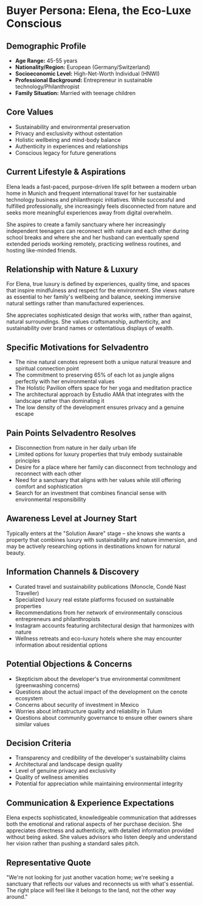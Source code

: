 # Buyer Persona: Elena, the Eco-Luxe Conscious

## Demographic Profile
- **Age Range:** 45-55 years
- **Nationality/Region:** European (Germany/Switzerland)
- **Socioeconomic Level:** High-Net-Worth Individual (HNWI)
- **Professional Background:** Entrepreneur in sustainable technology/Philanthropist
- **Family Situation:** Married with teenage children

## Core Values
- Sustainability and environmental preservation
- Privacy and exclusivity without ostentation
- Holistic wellbeing and mind-body balance
- Authenticity in experiences and relationships
- Conscious legacy for future generations

## Current Lifestyle & Aspirations
Elena leads a fast-paced, purpose-driven life split between a modern urban home in Munich and frequent international travel for her sustainable technology business and philanthropic initiatives. While successful and fulfilled professionally, she increasingly feels disconnected from nature and seeks more meaningful experiences away from digital overwhelm.

She aspires to create a family sanctuary where her increasingly independent teenagers can reconnect with nature and each other during school breaks and where she and her husband can eventually spend extended periods working remotely, practicing wellness routines, and hosting like-minded friends.

## Relationship with Nature & Luxury
For Elena, true luxury is defined by experiences, quality time, and spaces that inspire mindfulness and respect for the environment. She views nature as essential to her family's wellbeing and balance, seeking immersive natural settings rather than manufactured experiences.

She appreciates sophisticated design that works with, rather than against, natural surroundings. She values craftsmanship, authenticity, and sustainability over brand names or ostentatious displays of wealth.

## Specific Motivations for Selvadentro
- The nine natural cenotes represent both a unique natural treasure and spiritual connection point
- The commitment to preserving 65% of each lot as jungle aligns perfectly with her environmental values
- The Holistic Pavilion offers space for her yoga and meditation practice
- The architectural approach by Estudio AMA that integrates with the landscape rather than dominating it
- The low density of the development ensures privacy and a genuine escape

## Pain Points Selvadentro Resolves
- Disconnection from nature in her daily urban life
- Limited options for luxury properties that truly embody sustainable principles
- Desire for a place where her family can disconnect from technology and reconnect with each other
- Need for a sanctuary that aligns with her values while still offering comfort and sophistication
- Search for an investment that combines financial sense with environmental responsibility

## Awareness Level at Journey Start
Typically enters at the "Solution Aware" stage – she knows she wants a property that combines luxury with sustainability and nature immersion, and may be actively researching options in destinations known for natural beauty.

## Information Channels & Discovery
- Curated travel and sustainability publications (Monocle, Condé Nast Traveller)
- Specialized luxury real estate platforms focused on sustainable properties
- Recommendations from her network of environmentally conscious entrepreneurs and philanthropists
- Instagram accounts featuring architectural design that harmonizes with nature
- Wellness retreats and eco-luxury hotels where she may encounter information about residential options

## Potential Objections & Concerns
- Skepticism about the developer's true environmental commitment (greenwashing concerns)
- Questions about the actual impact of the development on the cenote ecosystem
- Concerns about security of investment in Mexico
- Worries about infrastructure quality and reliability in Tulum
- Questions about community governance to ensure other owners share similar values

## Decision Criteria
- Transparency and credibility of the developer's sustainability claims
- Architectural and landscape design quality
- Level of genuine privacy and exclusivity
- Quality of wellness amenities
- Potential for appreciation while maintaining environmental integrity

## Communication & Experience Expectations
Elena expects sophisticated, knowledgeable communication that addresses both the emotional and rational aspects of her purchase decision. She appreciates directness and authenticity, with detailed information provided without being asked. She values advisors who listen deeply and understand her vision rather than pushing a standard sales pitch.

## Representative Quote
"We're not looking for just another vacation home; we're seeking a sanctuary that reflects our values and reconnects us with what's essential. The right place will feel like it belongs to the land, not the other way around."
